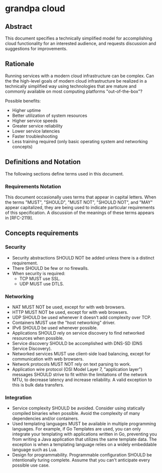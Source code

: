 # grandpa cloud

## Abstract

This document specifies a technically simplified model for accomplishing cloud functionality for an interested audience, and requests discussion and suggestions for improvements.

## Rationale

Running services with a modern cloud infrastructure can be complex. Can the the high-level goals of modern cloud infrastructure be realized in a technically simplified way using technologies that are mature and commonly available on most computing platforms "out-of-the-box"? 

Possible benefits:
* Higher uptime
* Better utilization of system resources
* Higher service speeds
* Greater service reliability
* Lower service latencies
* Faster troubleshooting
* Less training required (only basic operating system and networking concepts)

## Definitions and Notation

The following sections define terms used in this document.

###  Requirements Notation

This document occasionally uses terms that appear in capital letters. When the terms "MUST", "SHOULD", "MUST NOT", "SHOULD NOT", and "MAY" appear capitalized, they are being used to indicate particular requirements of this specification.  A discussion of the meanings of these terms appears in [RFC-2119].

## Concepts requirements

### Security

* Security abstractions SHOULD NOT be added unless there is a distinct requirement.
* There SHOULD be few or no firewalls.
* When security is required:
  + TCP MUST use SSL.
  + UDP MUST use DTLS.

### Networking

* NAT MUST NOT be used, except for with web browsers.
* HTTP MUST NOT be used, except for with web browsers.
* UDP SHOULD be used whenever it doesn't add complexity over TCP.
* Containers MUST use the "host networking" driver.
* IPv6 SHOULD be used whenever possible.
* Applications SHOULD rely on service discovery to find networked resources when possible.
* Service discovery SHOULD be accomplished with DNS-SD (DNS Service Discovery).
* Networked services MUST use client-side load balancing, except for communication with web browsers.
* Network protocols MUST NOT rely on text parsing to work.
* Application wire protocol (OSI Model Layer 7, "application layer") messages SHOULD strive to fit within the limitations of the network MTU, to decrease latency and increase reliability. A valid exception to this is bulk data transfers.

### Integration

* Service complexity SHOULD be avoided. Consider using statically compiled binaries when possible. Avoid the complexity of many dependencies and/or containers.
* Used templating languages MUST be available in multiple programming languages. For example, if Go Templates are used, you can only integrate your templating with applications written in Go, preventing you from writing a Java application that utilizes the same template data. The exception is when a templating language relies on a widely embeddable language such as Lua.
* Design for programmability. Programmable configuration SHOULD be intentionally turing complete. Assume that you can't anticipate every possible use case.
